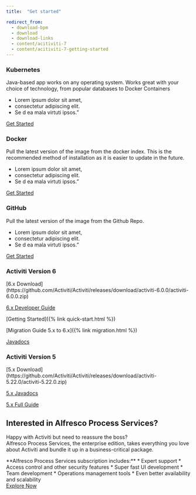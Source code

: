 ```yaml
---
title:  "Get started"

redirect_from:
  - download-bpm
  - download
  - download-links
  - content/acitiviti-7
  - content/acitiviti-7-getting-started
---
```

<div class="three-cards">
  <div class="three-cards__wrap">
    <div class="card three-cards__card">
      <h3 class="card__title">Kubernetes</h3>
<div class="card__content" markdown='1'>
Java-based app works on any operating system. Works great with your choice of technology, from popular databases to Docker Containers

* Lorem ipsum dolor sit amet,
* consectetur adipiscing  elit.
* Se d ea mala virtuti ipsos.”
</div>
      <div class="three-cards__card-cta">
        <a href="https://activiti.gitbooks.io/activiti-7-developers-guide/content/getting-started/minikube.html" class="btn btn--large px-8 font-normal">Get Started</a>
      </div>
    </div>
    <div class="card three-cards__card">
      <h3 class="card__title">Docker</h3>
<div class="card__content" markdown='1'>
Pull the latest version of the image  from the docker index. This is the recommended method of installation as it is easier to update in the future.

* Lorem ipsum dolor sit amet,
* consectetur adipiscing  elit.
* Se d ea mala virtuti ipsos.”
</div>
      <div class="three-cards__card-cta">
        <a href="https://activiti.gitbooks.io/activiti-7-developers-guide/content/getting-started/quickstart.htm" class="btn btn--large px-8 font-normal">Get Started</a>
      </div>
    </div>
<div class="card three-cards__card">
      <h3 class="card__title">GitHub</h3>
<div class="card__content" markdown='1'>
Pull the latest version of the image from the Github Repo.

* Lorem ipsum dolor sit amet,
* consectetur adipiscing  elit.
* Se d ea mala virtuti ipsos.”
</div>
      <div class="three-cards__card-cta">
        <a href="https://github.com/Activiti" class="btn btn--large px-8 font-normal">Get Started</a>
      </div>
    </div>
  </div>
</div>

<div class="wrap py-4 xl:py-16 text-center flex flex-wrap justify-around">
  <div class="my-8 md:m-8 pb-2">
    <h3 class="section-heading xl:px-6">Activiti Version 6</h3>
<div markdown='1'>
[6.x Download](https://github.com/Activiti/Activiti/releases/download/activiti-6.0.0/activiti-6.0.0.zip)

[6.x Developer Guide](/userguide)

[Getting Started]({% link quick-start.html %})

[Migration Guide 5.x to 6.x]({% link migration.html %})

[Javadocs](/javadocs)
</div>
  </div>
  <div class="my-8 md:m-8 pb-2">
    <h3 class="section-heading xl:px-6">Activiti Version 5</h3>
<div markdown='1'>
[5.x Download](https://github.com/Activiti/Activiti/releases/download/activiti-5.22.0/activiti-5.22.0.zip)

[5.x Javadocs](/javadocs)

[5.x Full Guide](https://github.com/Activiti/Activiti/releases/tag/activiti-5.22.0)
</div>
  </div>
</div>

<div class="bg-grey-light py-8 xl:py-16">
  <div class="wrap py-3 xl:pt-0">
    <div class="card border-grey">
      <h2 class="card__title text-center">Interested in Alfresco Process Services?</h2>
      <div class="card__content py-2 lg:pb-8 xl:px-8">
        <p>Happy with Activiti but need to reassure the boss?<br />Alfresco Process Services, the enterprise edition, takes everything you love about Activiti and bundle it up in a business-critical package.</p>
        <div class="flex flex-wrap mt-4 justify-between">
<div class="mb-4 md:mr-8" markdown='1'>
**Alfresco Process Services subscription includes:**
* Expert support
* Access control and other security features
* Super fast UI development
* Team development
* Operations management tools
* Even better availability and scalability
</div>
          <div class="self-center text-center mb-4 mx-auto">
            <a href="https://www.alfresco.com/platform/process-services-bpm" class="btn btn--large">Explore Now</a>
          </div>
        </div>
      </div>
    </div>
  </div>
</div>

